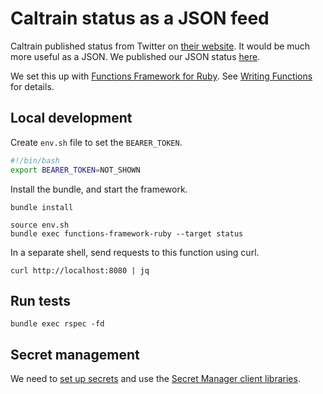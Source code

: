 # Caltrain status as a JSON feed

Caltrain published status from Twitter on [their website](https://www.caltrain.com/alerts?active_tab=service_alerts_tab).
It would be much more useful as a JSON. We published our JSON status [here](https://us-central1-next-caltrain-pwa.cloudfunctions.net/status).

We set this up with [Functions Framework for Ruby](https://github.com/GoogleCloudPlatform/functions-framework-ruby).
See [Writing Functions](https://github.com/GoogleCloudPlatform/functions-framework-ruby/blob/main/docs/writing-functions.md) for details.

## Local development

Create `env.sh` file to set the `BEARER_TOKEN`.
```bash
#!/bin/bash
export BEARER_TOKEN=NOT_SHOWN
```

Install the bundle, and start the framework.
```
bundle install

source env.sh
bundle exec functions-framework-ruby --target status
```

In a separate shell, send requests to this function using curl.
```
curl http://localhost:8080 | jq
```

## Run tests
```
bundle exec rspec -fd
```

## Secret management

We need to [set up secrets](https://cloud.google.com/functions/docs/configuring/secrets#console) and use the
[Secret Manager client libraries](https://cloud.google.com/secret-manager/docs/reference/libraries#client-libraries-install-ruby).
